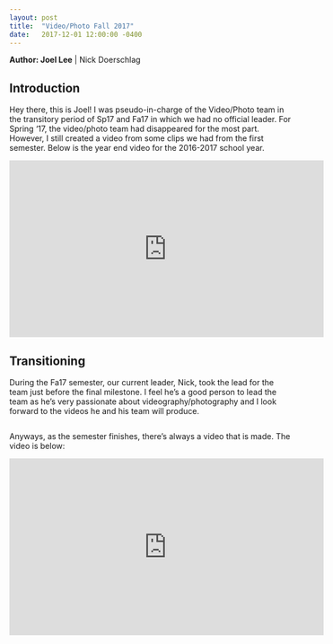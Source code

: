 ```yaml
---
layout: post
title:  "Video/Photo Fall 2017"
date:   2017-12-01 12:00:00 -0400
---
```

**Author: Joel Lee** \| Nick Doerschlag

## Introduction

Hey there, this is Joel! I was pseudo-in-charge of the Video/Photo team in the transitory period of Sp17 and Fa17 in which we had no official leader. For Spring ‘17, the video/photo team had disappeared for the most part. However, I still created a video from some clips we had from the first semester. Below is the year end video for the 2016-2017 school year.

<div class="video-wrapper">
	<div class="video-responsive">
		<iframe width="560" height="315" src="https://www.youtube.com/embed/wkOFTCJDEkY?rel=0" frameborder="0" allow="autoplay; encrypted-media" allowfullscreen></iframe>
	</div>
</div>

## Transitioning

During the Fa17 semester, our current leader, Nick, took the lead for the team just before the final milestone. I feel he’s a good person to lead the team as he’s very passionate about videography/photography and I look forward to the videos he and his team will produce.

<span class="image main"><img src="{{ site.url }}{{ site.baseurl }}/images/projects/video_fa17/joel_and_nick.jpg" alt="" /></span>

Anyways, as the semester finishes, there’s always a video that is made. The video is below:

<div class="video-wrapper">
	<div class="video-responsive">
		<iframe width="560" height="315" src="https://www.youtube.com/embed/voqxSP16gqo?rel=0" frameborder="0" allow="autoplay; encrypted-media" allowfullscreen></iframe>
	</div>
</div>